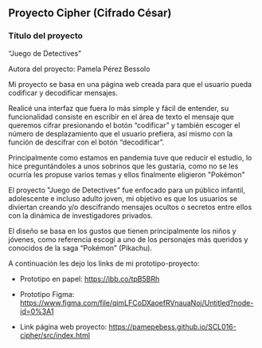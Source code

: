 ## Proyecto Cipher (Cifrado César)

### Título del proyecto
“Juego de Detectives”

Autora del proyecto:
Pamela Pérez Bessolo



Mi proyecto se basa en una página web creada para que el usuario pueda codificar y decodificar mensajes.

Realicé una interfaz que fuera lo más simple y fácil de entender, su funcionalidad consiste en escribir en el área de texto el mensaje que queremos cifrar presionando el botón “codificar” y también escoger el número de desplazamiento que el usuario prefiera, así mismo con la función de descifrar con el botón “decodificar”.

Principalmente como estamos en pandemia tuve que reducir el estudio, lo hice preguntándoles a unos sobrinos que les gustaría, como no se les ocurría les propuse varios temas y ellos finalmente eligieron "Pokémon"

El proyecto "Juego de Detectives" fue enfocado para un público infantil, adolescente e incluso adulto joven, mi objetivo es que los usuarios se diviertan creando y/o descifrando mensajes ocultos o secretos entre ellos con la dinámica de investigadores privados.

El diseño se basa en los gustos que tienen principalmente los niños y jóvenes, como referencia escogí a uno de los personajes más queridos y conocidos de la saga “Pokémon” (Pikachu).

A continuación les dejo los links de mi prototipo-proyecto:

* Prototipo en papel:
https://ibb.co/tpB5BRh

* Prototipo Figma:
https://www.figma.com/file/qimLFCoDXaoefRVnauaNoj/Untitled?node-id=0%3A1

* Link página web proyecto:
https://pamepebess.github.io/SCL016-cipher/src/index.html